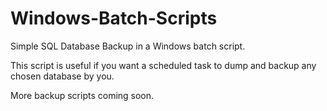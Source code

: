 # Windows-Batch-Scripts

Simple SQL Database Backup in a Windows batch script.

This script is useful if you want a scheduled task to dump and backup any chosen database by you.

More backup scripts coming soon.
